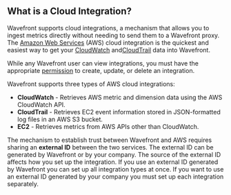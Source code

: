 ## What is a Cloud Integration?

Wavefront supports cloud integrations, a mechanism that allows you to ingest metrics directly without needing to send them to a Wavefront proxy.
The [Amazon Web Services](http://aws.amazon.com) (AWS) cloud integration is the quickest and easiest way to get
your [CloudWatch](http://aws.amazon.com/cloudwatch) and[CloudTrail](http://aws.amazon.com/cloudtrail) data into Wavefront.

While any Wavefront user can view integrations, you must have the appropriate
[permission](https://community.wavefront.com/docs/DOC-1090) to create, update, or delete an integration.

Wavefront supports three types of AWS cloud integrations:

-   **CloudWatch** - Retrieves AWS metric and dimension data using the AWS CloudWatch API.
-   **CloudTrail** - Retrieves EC2 event information stored in JSON-formatted log files in an AWS S3 bucket.
-   **EC2** - Retrieves metrics from AWS APIs other than CloudWatch.

The mechanism to establish trust between Wavefront and AWS requires sharing an **external ID** between the two services.
The external ID can be generated by Wavefront or by your company. The source of the external ID affects how you set up
the integration. If you use an external ID generated by Wavefront you can set up all integration types at once. If you
want to use an external ID generated by your company you must set up each integration separately.
